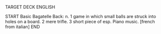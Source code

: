 TARGET DECK
ENGLISH

START
Basic
Bagatelle
Back: n. 1 game in which small balls are struck into holes on a board. 2 mere trifle. 3 short piece of esp. Piano music. [french from italian]
END
